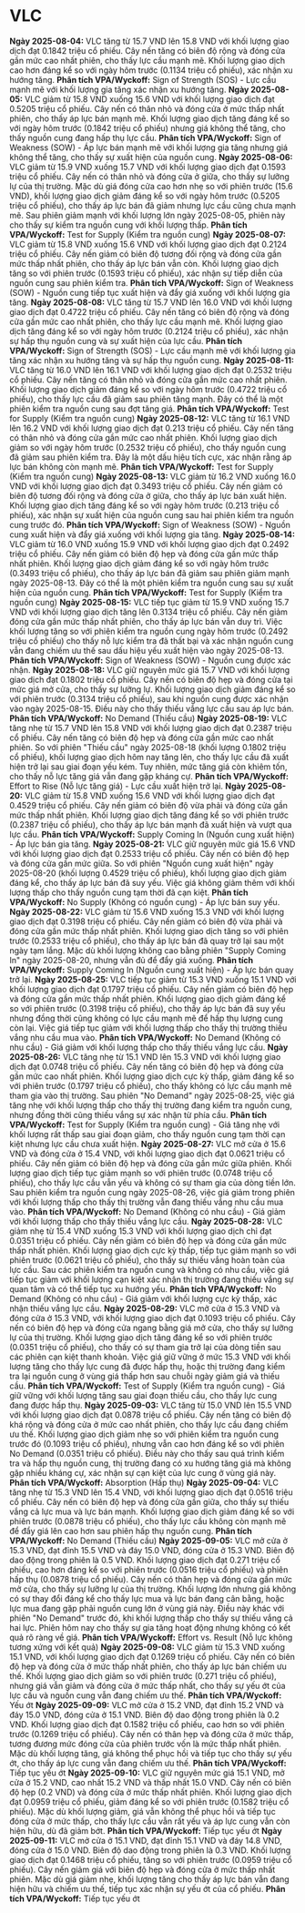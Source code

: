 # VLC

**Ngày 2025-08-04:** VLC tăng từ 15.7 VND lên 15.8 VND với khối lượng giao dịch đạt 0.1842 triệu cổ phiếu. Cây nến tăng có biên độ rộng và đóng cửa gần mức cao nhất phiên, cho thấy lực cầu mạnh mẽ. Khối lượng giao dịch cao hơn đáng kể so với ngày hôm trước (0.1134 triệu cổ phiếu), xác nhận xu hướng tăng. **Phân tích VPA/Wyckoff:** Sign of Strength (SOS) - Lực cầu mạnh mẽ với khối lượng gia tăng xác nhận xu hướng tăng.
**Ngày 2025-08-05:** VLC giảm từ 15.8 VND xuống 15.6 VND với khối lượng giao dịch đạt 0.5205 triệu cổ phiếu. Cây nến có thân nhỏ và đóng cửa ở mức thấp nhất phiên, cho thấy áp lực bán mạnh mẽ. Khối lượng giao dịch tăng đáng kể so với ngày hôm trước (0.1842 triệu cổ phiếu) nhưng giá không thể tăng, cho thấy nguồn cung đang hấp thụ lực cầu. **Phân tích VPA/Wyckoff:** Sign of Weakness (SOW) - Áp lực bán mạnh mẽ với khối lượng gia tăng nhưng giá không thể tăng, cho thấy sự xuất hiện của nguồn cung.
**Ngày 2025-08-06:** VLC giảm từ 15.9 VND xuống 15.7 VND với khối lượng giao dịch đạt 0.1593 triệu cổ phiếu. Cây nến có thân nhỏ và đóng cửa ở giữa, cho thấy sự lưỡng lự của thị trường. Mặc dù giá đóng cửa cao hơn nhẹ so với phiên trước (15.6 VND), khối lượng giao dịch giảm đáng kể so với ngày hôm trước (0.5205 triệu cổ phiếu), cho thấy áp lực bán đã giảm nhưng lực cầu cũng chưa mạnh mẽ. Sau phiên giảm mạnh với khối lượng lớn ngày 2025-08-05, phiên này cho thấy sự kiểm tra nguồn cung với khối lượng thấp. **Phân tích VPA/Wyckoff:** Test for Supply (Kiểm tra nguồn cung)
**Ngày 2025-08-07:** VLC giảm từ 15.8 VND xuống 15.6 VND với khối lượng giao dịch đạt 0.2124 triệu cổ phiếu. Cây nến giảm có biên độ tương đối rộng và đóng cửa gần mức thấp nhất phiên, cho thấy áp lực bán vẫn còn. Khối lượng giao dịch tăng so với phiên trước (0.1593 triệu cổ phiếu), xác nhận sự tiếp diễn của nguồn cung sau phiên kiểm tra. **Phân tích VPA/Wyckoff:** Sign of Weakness (SOW) - Nguồn cung tiếp tục xuất hiện và đẩy giá xuống với khối lượng gia tăng.
**Ngày 2025-08-08:** VLC tăng từ 15.7 VND lên 16.0 VND với khối lượng giao dịch đạt 0.4722 triệu cổ phiếu. Cây nến tăng có biên độ rộng và đóng cửa gần mức cao nhất phiên, cho thấy lực cầu mạnh mẽ. Khối lượng giao dịch tăng đáng kể so với ngày hôm trước (0.2124 triệu cổ phiếu), xác nhận sự hấp thụ nguồn cung và sự xuất hiện của lực cầu. **Phân tích VPA/Wyckoff:** Sign of Strength (SOS) - Lực cầu mạnh mẽ với khối lượng gia tăng xác nhận xu hướng tăng và sự hấp thụ nguồn cung.
**Ngày 2025-08-11:** VLC tăng từ 16.0 VND lên 16.1 VND với khối lượng giao dịch đạt 0.2532 triệu cổ phiếu. Cây nến tăng có thân nhỏ và đóng cửa gần mức cao nhất phiên. Khối lượng giao dịch giảm đáng kể so với ngày hôm trước (0.4722 triệu cổ phiếu), cho thấy lực cầu đã giảm sau phiên tăng mạnh. Đây có thể là một phiên kiểm tra nguồn cung sau đợt tăng giá. **Phân tích VPA/Wyckoff:** Test for Supply (Kiểm tra nguồn cung)
**Ngày 2025-08-12:** VLC tăng từ 16.1 VND lên 16.2 VND với khối lượng giao dịch đạt 0.213 triệu cổ phiếu. Cây nến tăng có thân nhỏ và đóng cửa gần mức cao nhất phiên. Khối lượng giao dịch giảm so với ngày hôm trước (0.2532 triệu cổ phiếu), cho thấy nguồn cung đã giảm sau phiên kiểm tra. Đây là một dấu hiệu tích cực, xác nhận rằng áp lực bán không còn mạnh mẽ. **Phân tích VPA/Wyckoff:** Test for Supply (Kiểm tra nguồn cung)
**Ngày 2025-08-13:** VLC giảm từ 16.2 VND xuống 16.0 VND với khối lượng giao dịch đạt 0.3493 triệu cổ phiếu. Cây nến giảm có biên độ tương đối rộng và đóng cửa ở giữa, cho thấy áp lực bán xuất hiện. Khối lượng giao dịch tăng đáng kể so với ngày hôm trước (0.213 triệu cổ phiếu), xác nhận sự xuất hiện của nguồn cung sau hai phiên kiểm tra nguồn cung trước đó. **Phân tích VPA/Wyckoff:** Sign of Weakness (SOW) - Nguồn cung xuất hiện và đẩy giá xuống với khối lượng gia tăng.
**Ngày 2025-08-14:** VLC giảm từ 16.0 VND xuống 15.9 VND với khối lượng giao dịch đạt 0.2492 triệu cổ phiếu. Cây nến giảm có biên độ hẹp và đóng cửa gần mức thấp nhất phiên. Khối lượng giao dịch giảm đáng kể so với ngày hôm trước (0.3493 triệu cổ phiếu), cho thấy áp lực bán đã giảm sau phiên giảm mạnh ngày 2025-08-13. Đây có thể là một phiên kiểm tra nguồn cung sau sự xuất hiện của nguồn cung. **Phân tích VPA/Wyckoff:** Test for Supply (Kiểm tra nguồn cung)
**Ngày 2025-08-15:** VLC tiếp tục giảm từ 15.9 VND xuống 15.7 VND với khối lượng giao dịch tăng lên 0.3134 triệu cổ phiếu. Cây nến giảm đóng cửa gần mức thấp nhất phiên, cho thấy áp lực bán vẫn duy trì. Việc khối lượng tăng so với phiên kiểm tra nguồn cung ngày hôm trước (0.2492 triệu cổ phiếu) cho thấy nỗ lực kiểm tra đã thất bại và xác nhận nguồn cung vẫn đang chiếm ưu thế sau dấu hiệu yếu xuất hiện vào ngày 2025-08-13. **Phân tích VPA/Wyckoff:** Sign of Weakness (SOW) - Nguồn cung được xác nhận.
**Ngày 2025-08-18:** VLC giữ nguyên mức giá 15.7 VND với khối lượng giao dịch đạt 0.1802 triệu cổ phiếu. Cây nến có biên độ hẹp và đóng cửa tại mức giá mở cửa, cho thấy sự lưỡng lự. Khối lượng giao dịch giảm đáng kể so với phiên trước (0.3134 triệu cổ phiếu), sau khi nguồn cung được xác nhận vào ngày 2025-08-15. Điều này cho thấy thiếu vắng lực cầu sau áp lực bán. **Phân tích VPA/Wyckoff:** No Demand (Thiếu cầu)
**Ngày 2025-08-19:** VLC tăng nhẹ từ 15.7 VND lên 15.8 VND với khối lượng giao dịch đạt 0.2387 triệu cổ phiếu. Cây nến tăng có biên độ hẹp và đóng cửa gần mức cao nhất phiên. So với phiên "Thiếu cầu" ngày 2025-08-18 (khối lượng 0.1802 triệu cổ phiếu), khối lượng giao dịch hôm nay tăng lên, cho thấy lực cầu đã xuất hiện trở lại sau giai đoạn yếu kém. Tuy nhiên, mức tăng giá còn khiêm tốn, cho thấy nỗ lực tăng giá vẫn đang gặp kháng cự. **Phân tích VPA/Wyckoff:** Effort to Rise (Nỗ lực tăng giá) - Lực cầu xuất hiện trở lại.
**Ngày 2025-08-20:** VLC giảm từ 15.8 VND xuống 15.6 VND với khối lượng giao dịch đạt 0.4529 triệu cổ phiếu. Cây nến giảm có biên độ vừa phải và đóng cửa gần mức thấp nhất phiên. Khối lượng giao dịch tăng đáng kể so với phiên trước (0.2387 triệu cổ phiếu), cho thấy áp lực bán mạnh đã xuất hiện và vượt qua lực cầu. **Phân tích VPA/Wyckoff:** Supply Coming In (Nguồn cung xuất hiện) - Áp lực bán gia tăng.
**Ngày 2025-08-21:** VLC giữ nguyên mức giá 15.6 VND với khối lượng giao dịch đạt 0.2533 triệu cổ phiếu. Cây nến có biên độ hẹp và đóng cửa gần mức giữa. So với phiên "Nguồn cung xuất hiện" ngày 2025-08-20 (khối lượng 0.4529 triệu cổ phiếu), khối lượng giao dịch giảm đáng kể, cho thấy áp lực bán đã suy yếu. Việc giá không giảm thêm với khối lượng thấp cho thấy nguồn cung tạm thời đã cạn kiệt. **Phân tích VPA/Wyckoff:** No Supply (Không có nguồn cung) - Áp lực bán suy yếu.
**Ngày 2025-08-22:** VLC giảm từ 15.6 VND xuống 15.3 VND với khối lượng giao dịch đạt 0.3198 triệu cổ phiếu. Cây nến giảm có biên độ vừa phải và đóng cửa gần mức thấp nhất phiên. Khối lượng giao dịch tăng so với phiên trước (0.2533 triệu cổ phiếu), cho thấy áp lực bán đã quay trở lại sau một ngày tạm lắng. Mặc dù khối lượng không cao bằng phiên "Supply Coming In" ngày 2025-08-20, nhưng vẫn đủ để đẩy giá xuống. **Phân tích VPA/Wyckoff:** Supply Coming In (Nguồn cung xuất hiện) - Áp lực bán quay trở lại.
**Ngày 2025-08-25:** VLC tiếp tục giảm từ 15.3 VND xuống 15.1 VND với khối lượng giao dịch đạt 0.1797 triệu cổ phiếu. Cây nến giảm có biên độ hẹp và đóng cửa gần mức thấp nhất phiên. Khối lượng giao dịch giảm đáng kể so với phiên trước (0.3198 triệu cổ phiếu), cho thấy áp lực bán đã suy yếu nhưng đồng thời cũng không có lực cầu mạnh mẽ để hấp thụ lượng cung còn lại. Việc giá tiếp tục giảm với khối lượng thấp cho thấy thị trường thiếu vắng nhu cầu mua vào. **Phân tích VPA/Wyckoff:** No Demand (Không có nhu cầu) - Giá giảm với khối lượng thấp cho thấy thiếu vắng lực cầu.
**Ngày 2025-08-26:** VLC tăng nhẹ từ 15.1 VND lên 15.3 VND với khối lượng giao dịch đạt 0.0748 triệu cổ phiếu. Cây nến tăng có biên độ hẹp và đóng cửa gần mức cao nhất phiên. Khối lượng giao dịch cực kỳ thấp, giảm đáng kể so với phiên trước (0.1797 triệu cổ phiếu), cho thấy không có lực cầu mạnh mẽ tham gia vào thị trường. Sau phiên "No Demand" ngày 2025-08-25, việc giá tăng nhẹ với khối lượng thấp cho thấy thị trường đang kiểm tra nguồn cung, nhưng đồng thời cũng thiếu vắng sự xác nhận từ phía cầu. **Phân tích VPA/Wyckoff:** Test for Supply (Kiểm tra nguồn cung) - Giá tăng nhẹ với khối lượng rất thấp sau giai đoạn giảm, cho thấy nguồn cung tạm thời cạn kiệt nhưng lực cầu chưa xuất hiện.
**Ngày 2025-08-27:** VLC mở cửa ở 15.6 VND và đóng cửa ở 15.4 VND, với khối lượng giao dịch đạt 0.0621 triệu cổ phiếu. Cây nến giảm có biên độ hẹp và đóng cửa gần mức giữa phiên. Khối lượng giao dịch tiếp tục giảm mạnh so với phiên trước (0.0748 triệu cổ phiếu), cho thấy lực cầu vẫn yếu và không có sự tham gia của dòng tiền lớn. Sau phiên kiểm tra nguồn cung ngày 2025-08-26, việc giá giảm trong phiên với khối lượng thấp cho thấy thị trường vẫn đang thiếu vắng nhu cầu mua vào. **Phân tích VPA/Wyckoff:** No Demand (Không có nhu cầu) - Giá giảm với khối lượng thấp cho thấy thiếu vắng lực cầu.
**Ngày 2025-08-28:** VLC giảm nhẹ từ 15.4 VND xuống 15.3 VND với khối lượng giao dịch chỉ đạt 0.0351 triệu cổ phiếu. Cây nến giảm có biên độ hẹp và đóng cửa gần mức thấp nhất phiên. Khối lượng giao dịch cực kỳ thấp, tiếp tục giảm mạnh so với phiên trước (0.0621 triệu cổ phiếu), cho thấy sự thiếu vắng hoàn toàn của lực cầu. Sau các phiên kiểm tra nguồn cung và không có nhu cầu, việc giá tiếp tục giảm với khối lượng cạn kiệt xác nhận thị trường đang thiếu vắng sự quan tâm và có thể tiếp tục xu hướng yếu. **Phân tích VPA/Wyckoff:** No Demand (Không có nhu cầu) - Giá giảm với khối lượng cực kỳ thấp, xác nhận thiếu vắng lực cầu.
**Ngày 2025-08-29:** VLC mở cửa ở 15.3 VND và đóng cửa ở 15.3 VND, với khối lượng giao dịch đạt 0.1093 triệu cổ phiếu. Cây nến có biên độ hẹp và đóng cửa ngang bằng giá mở cửa, cho thấy sự lưỡng lự của thị trường. Khối lượng giao dịch tăng đáng kể so với phiên trước (0.0351 triệu cổ phiếu), cho thấy có sự tham gia trở lại của dòng tiền sau các phiên cạn kiệt thanh khoản. Việc giá giữ vững ở mức 15.3 VND với khối lượng tăng cho thấy lực cung đã được hấp thụ, hoặc thị trường đang kiểm tra lại nguồn cung ở vùng giá thấp hơn sau chuỗi ngày giảm giá và thiếu cầu. **Phân tích VPA/Wyckoff:** Test of Supply (Kiểm tra nguồn cung) - Giá giữ vững với khối lượng tăng sau giai đoạn thiếu cầu, cho thấy lực cung đang được hấp thụ.
**Ngày 2025-09-03:** VLC tăng từ 15.0 VND lên 15.5 VND với khối lượng giao dịch đạt 0.0878 triệu cổ phiếu. Cây nến tăng có biên độ khá rộng và đóng cửa ở mức cao nhất phiên, cho thấy lực cầu đang chiếm ưu thế. Khối lượng giao dịch giảm nhẹ so với phiên kiểm tra nguồn cung trước đó (0.1093 triệu cổ phiếu), nhưng vẫn cao hơn đáng kể so với phiên No Demand (0.0351 triệu cổ phiếu). Điều này cho thấy sau quá trình kiểm tra và hấp thụ nguồn cung, thị trường đang có xu hướng tăng giá mà không gặp nhiều kháng cự, xác nhận sự cạn kiệt của lực cung ở vùng giá này. **Phân tích VPA/Wyckoff:** Absorption (Hấp thụ)
**Ngày 2025-09-04:** VLC tăng nhẹ từ 15.3 VND lên 15.4 VND, với khối lượng giao dịch đạt 0.0516 triệu cổ phiếu. Cây nến có biên độ hẹp và đóng cửa gần giữa, cho thấy sự thiếu vắng cả lực mua và lực bán mạnh. Khối lượng giao dịch giảm đáng kể so với phiên trước (0.0878 triệu cổ phiếu), cho thấy lực cầu không còn mạnh mẽ để đẩy giá lên cao hơn sau phiên hấp thụ nguồn cung. **Phân tích VPA/Wyckoff:** No Demand (Thiếu cầu)
**Ngày 2025-09-05:** VLC mở cửa ở 15.3 VND, đạt đỉnh 15.5 VND và đáy 15.0 VND, đóng cửa ở 15.3 VND. Biên độ dao động trong phiên là 0.5 VND. Khối lượng giao dịch đạt 0.271 triệu cổ phiếu, cao hơn đáng kể so với phiên trước (0.0516 triệu cổ phiếu) và phiên hấp thụ (0.0878 triệu cổ phiếu). Cây nến có thân hẹp và đóng cửa gần mức mở cửa, cho thấy sự lưỡng lự của thị trường. Khối lượng lớn nhưng giá không có sự thay đổi đáng kể cho thấy lực mua và lực bán đang cân bằng, hoặc lực mua đang gặp phải nguồn cung lớn ở vùng giá này. Điều này khác với phiên "No Demand" trước đó, khi khối lượng thấp cho thấy sự thiếu vắng cả hai lực. Phiên hôm nay cho thấy sự gia tăng hoạt động nhưng không có kết quả rõ ràng về giá. **Phân tích VPA/Wyckoff:** Effort vs. Result (Nỗ lực không tương xứng với kết quả)
**Ngày 2025-09-08:** VLC giảm từ 15.3 VND xuống 15.1 VND, với khối lượng giao dịch đạt 0.1269 triệu cổ phiếu. Cây nến có biên độ hẹp và đóng cửa ở mức thấp nhất phiên, cho thấy áp lực bán chiếm ưu thế. Khối lượng giao dịch giảm so với phiên trước (0.271 triệu cổ phiếu), nhưng giá vẫn giảm và đóng cửa ở mức thấp nhất, cho thấy sự yếu ớt của lực cầu và nguồn cung vẫn đang chiếm ưu thế. **Phân tích VPA/Wyckoff:** Yếu ớt
**Ngày 2025-09-09:** VLC mở cửa ở 15.2 VND, đạt đỉnh 15.2 VND và đáy 15.0 VND, đóng cửa ở 15.1 VND. Biên độ dao động trong phiên là 0.2 VND. Khối lượng giao dịch đạt 0.1582 triệu cổ phiếu, cao hơn so với phiên trước (0.1269 triệu cổ phiếu). Cây nến có thân hẹp và đóng cửa ở mức thấp, tương đương mức đóng cửa của phiên trước vốn là mức thấp nhất phiên. Mặc dù khối lượng tăng, giá không thể phục hồi và tiếp tục cho thấy sự yếu ớt, cho thấy áp lực cung vẫn đang chiếm ưu thế. **Phân tích VPA/Wyckoff:** Tiếp tục yếu ớt
**Ngày 2025-09-10:** VLC giữ nguyên mức giá 15.1 VND, mở cửa ở 15.2 VND, cao nhất 15.2 VND và thấp nhất 15.0 VND. Cây nến có biên độ hẹp (0.2 VND) và đóng cửa ở mức thấp nhất phiên. Khối lượng giao dịch đạt 0.0959 triệu cổ phiếu, giảm đáng kể so với phiên trước (0.1582 triệu cổ phiếu). Mặc dù khối lượng giảm, giá vẫn không thể phục hồi và tiếp tục đóng cửa ở mức thấp, cho thấy lực cầu vẫn rất yếu và áp lực cung vẫn còn hiện hữu, dù đã giảm bớt. **Phân tích VPA/Wyckoff:** Tiếp tục yếu ớt
**Ngày 2025-09-11:** VLC mở cửa ở 15.1 VND, đạt đỉnh 15.1 VND và đáy 14.8 VND, đóng cửa ở 15.0 VND. Biên độ dao động trong phiên là 0.3 VND. Khối lượng giao dịch đạt 0.1468 triệu cổ phiếu, tăng so với phiên trước (0.0959 triệu cổ phiếu). Cây nến giảm giá với biên độ hẹp và đóng cửa ở mức thấp nhất phiên. Mặc dù giá giảm nhẹ, khối lượng tăng cho thấy áp lực bán vẫn đang hiện hữu và chiếm ưu thế, tiếp tục xác nhận sự yếu ớt của cổ phiếu. **Phân tích VPA/Wyckoff:** Tiếp tục yếu ớt
